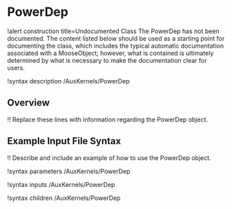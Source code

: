 # PowerDep

!alert construction title=Undocumented Class
The PowerDep has not been documented. The content listed below should be used as a starting point for
documenting the class, which includes the typical automatic documentation associated with a
MooseObject; however, what is contained is ultimately determined by what is necessary to make the
documentation clear for users.

!syntax description /AuxKernels/PowerDep

## Overview

!! Replace these lines with information regarding the PowerDep object.

## Example Input File Syntax

!! Describe and include an example of how to use the PowerDep object.

!syntax parameters /AuxKernels/PowerDep

!syntax inputs /AuxKernels/PowerDep

!syntax children /AuxKernels/PowerDep

